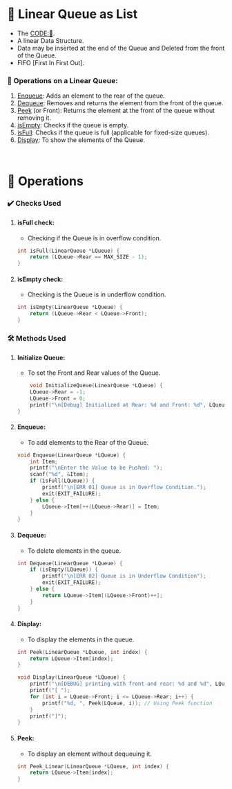 # 🔁 Linear Queue as List
- The [CODE:📑](../Data_Structures/modules/Linear_Queue.c).
- A linear Data Structure.
- Data may be inserted at the end of the Queue and Deleted from the front of the Queue.
- FIFO [First In First Out].

### 🔧 Operations on a Linear Queue:
1. [Enqueue](#enqueue): Adds an element to the rear of the queue.
2. [Dequeue](#dequeue): Removes and returns the element from the front of the queue.
3. [Peek](#peek) (or Front): Returns the element at the front of the queue without removing it.
4. [isEmpty](#isempty-check): Checks if the queue is empty.
5. [isFull](#isfull-check): Checks if the queue is full (applicable for fixed-size queues).
6. [Display](#display): To show the elements of the Queue.

&nbsp;
# 🧩 **Operations**
### ✔️ Checks Used
1. #### **isFull** check:
    - Checking if the Queue is in overflow condition. 
    ```c
    int isFull(LinearQueue *LQueue) {
        return (LQueue->Rear == MAX_SIZE - 1);
    }
    ```
2. #### **isEmpty** check: 
    - Checking is the Queue is in underflow condition.
    ```c
    int isEmpty(LinearQueue *LQueue) {
        return (LQueue->Rear < LQueue->Front);
    }
    ```

### 🛠️ Methods Used
1. #### **Initialize** **Queue**: 
    - To set the Front and Rear values of the Queue.
    ```c
        void InitializeQueue(LinearQueue *LQueue) {
        LQueue->Rear = -1;
        LQueue->Front = 0;
        printf("\n[Debug] Initialized at Rear: %d and Front: %d", LQueue->Rear, LQueue->Front);
    }
    ```
2. #### **Enqueue**:
    - To add elements to the Rear of the Queue.
    ```c
    void Enqueue(LinearQueue *LQueue) {
        int Item;
        printf("\nEnter the Value to be Pushed: ");
        scanf("%d", &Item);
        if (isFull(LQueue)) {
            printf("\n[ERR 01] Queue is in Overflow Condition.");
            exit(EXIT_FAILURE);
        } else {
            LQueue->Item[++(LQueue->Rear)] = Item;
        }
    }
    ```

3. #### **Dequeue**:
    - To delete elements in the queue.
    ```c
    int Dequeue(LinearQueue *LQueue) {
        if (isEmpty(LQueue)) {
            printf("\n[ERR 02] Queue is in Underflow Condition");
            exit(EXIT_FAILURE);
        } else {
            return LQueue->Item[(LQueue->Front)++];
        }
    }
    ```

4. #### **Display**:
    - To display the elements in the queue.
    ```c
    int Peek(LinearQueue *LQueue, int index) {
        return LQueue->Item[index];
    }

    void Display(LinearQueue *LQueue) {
        printf("\n[DEBUG] printing with front and rear: %d and %d", LQueue->Front, LQueue->Rear);
        printf("[ ");
        for (int i = LQueue->Front; i <= LQueue->Rear; i++) {
            printf("%d, ", Peek(LQueue, i)); // Using Peek function
        }
        printf("]");
    }
    ```
5. #### **Peek**:
    - To display an element without dequeuing it.
    ```c
    int Peek_Linear(LinearQueue *LQueue, int index) {
        return LQueue->Item[index];
    }
    ```